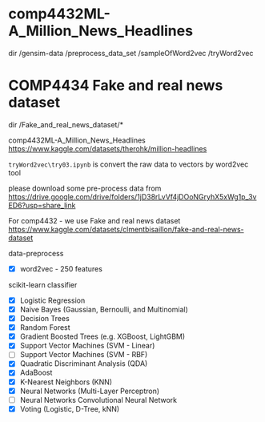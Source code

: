 # comp4432ML-A_Million_News_Headlines
dir /gensim-data
    /preprocess_data_set
    /sampleOfWord2vec
    /tryWord2vec

# COMP4434 Fake and real news dataset
dir /Fake_and_real_news_dataset/*

comp4432ML-A_Million_News_Headlines
https://www.kaggle.com/datasets/therohk/million-headlines

```tryWord2vec\try03.ipynb``` is convert the raw data to vectors by word2vec tool

please download some pre-process data from https://drive.google.com/drive/folders/1jD38rLvVf4jDOoNGryhX5xWg1p_3vED6?usp=share_link


For comp4432 - we use Fake and real news dataset
https://www.kaggle.com/datasets/clmentbisaillon/fake-and-real-news-dataset

data-preprocess
- [x] word2vec - 250 features

scikit-learn classifier

- [x] Logistic Regression
- [x] Naive Bayes (Gaussian, Bernoulli, and Multinomial)
- [x] Decision Trees
- [x] Random Forest
- [x] Gradient Boosted Trees (e.g. XGBoost, LightGBM)
- [x] Support Vector Machines (SVM - Linear)
- [ ] Support Vector Machines (SVM - RBF)
- [x] Quadratic Discriminant Analysis (QDA)
- [x] AdaBoost
- [x] K-Nearest Neighbors (KNN)
- [X] Neural Networks (Multi-Layer Perceptron)
- [ ] Neural Networks Convolutional Neural Network
- [x] Voting (Logistic, D-Tree, kNN)